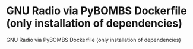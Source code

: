 # GNU Radio via PyBOMBS Dockerfile (only installation of dependencies)
GNU Radio via PyBOMBS Dockerfile (only installation of dependencies)
